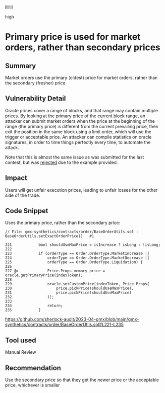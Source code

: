 IllIllI

high

# Primary price is used for market orders, rather than secondary prices

## Summary

Market orders use the primary (oldest) price for market orders, rather than the secondary (fresher) price


## Vulnerability Detail

Oracle prices cover a range of blocks, and that range may contain multiple prices. By looking at the primary price of the current block range, an attacker can submit market orders when the price at the beginning of the range (the primary price) is different from the current prevailing price, then exit the position in the same block using a limit order, which will use the trigger or acceptable price. An attacker can compile statistics on oracle signatures, in order to time things perfectly every time, to automate the attack.

Note that this is almost the same issue as was submitted for the last contest, but was [rejected](https://github.com/sherlock-audit/2023-02-gmx-judging/issues/169) due to the example provided.


## Impact

Users will get unfair execution prices, leading to unfair losses for the other side of the trade.


## Code Snippet

Uses the primary price, rather than the secondary price:

```solidity
// File: gmx-synthetics/contracts/order/BaseOrderUtils.sol : BaseOrderUtils.setExactOrderPrice()   #1

221            bool shouldUseMaxPrice = isIncrease ? isLong : !isLong;
222    
223            if (orderType == Order.OrderType.MarketIncrease ||
224                orderType == Order.OrderType.MarketDecrease ||
225                orderType == Order.OrderType.Liquidation) {
226    
227 @>             Price.Props memory price = oracle.getPrimaryPrice(indexToken);
228    
229                oracle.setCustomPrice(indexToken, Price.Props(
230                    price.pickPrice(shouldUseMaxPrice),
231                    price.pickPrice(shouldUseMaxPrice)
232                ));
233    
234                return;
235            }
```
https://github.com/sherlock-audit/2023-04-gmx/blob/main/gmx-synthetics/contracts/order/BaseOrderUtils.sol#L221-L235


## Tool used

Manual Review


## Recommendation

Use the secondary price so that they get the newer price or the acceptable price, whichever is smaller


